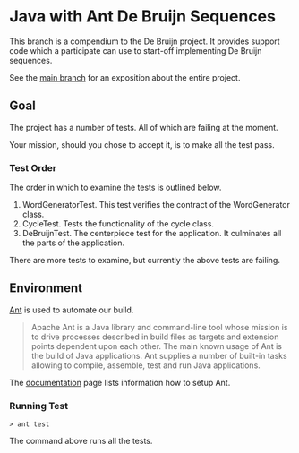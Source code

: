 Java with Ant De Bruijn Sequences
===================================

This branch is a compendium to the De Bruijn project. It provides
support code which a participate can use to start-off implementing De
Bruijn sequences.

See the [main branch](https://github.com/dvberkel/debruijn "Main Branch") 
for an exposition about the entire project.

Goal
----

The project has a number of tests. All of which are failing at the
moment.

Your mission, should you chose to accept it, is to make all the test pass.

### Test Order

The order in which to examine the tests is outlined below.

1. WordGeneratorTest. This test verifies the contract of the WordGenerator class.
2. CycleTest. Tests the functionality of the cycle class.
3. DeBruijnTest. The centerpiece test for the application. It
   culminates all the parts of the application.  

There are more tests to examine, but currently the above tests are failing.

Environment
-----------

[Ant](http://ant.apache.org/ "Homepage of Ant") is used to
automate our build.

>Apache Ant is a Java library and command-line tool whose mission is
> to drive processes described in build files as targets and extension
> points dependent upon each other. The main known usage of Ant is the
> build of Java applications. Ant supplies a number of built-in tasks
> allowing to compile, assemble, test and run Java applications.

The [documentation](http://ant.apache.org/manual/index.html "Information how to setup Ant")
page lists information how to setup Ant.

### Running Test

    > ant test

The command above runs all the tests.
